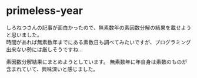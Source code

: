# primeless-year

しろねつさんの記事が面白かったので、無素数年の素因数分解の結果を載せようと思いました。  
時間があれば無素数年までにある素数日も調べてみたいですが、プログラミング出来ない勢には厳しそうですね...

素因数分解結果にまとめようとしています。
無素数年に年自身は素数のものが含まれていて、興味深いと感じました。

